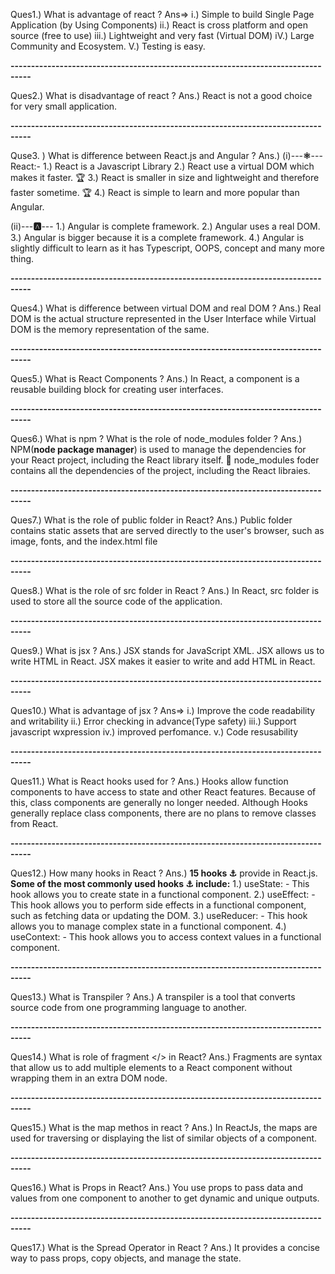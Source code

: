 Ques1.) What is advantage of react ?
Ans=>
i.) Simple to build Single Page Application (by Using Components)
ii.) React is cross platform and open source (free to use)
iii.) Lightweight and very fast (Virtual DOM)
iV.) Large Community and Ecosystem.
V.) Testing is easy.
 
**---------------------------------------------------------------------------------**

Ques2.) What is disadvantage of react ?
Ans.) React is not a good  choice for very small application.

**---------------------------------------------------------------------------------**

Quse3. ) What is difference between React.js and Angular ? 
Ans.)  (i)---**⚛️**---  
 React:-
 1.) React is a Javascript Library
 2.) React use a virtual DOM which makes it faster. 🏆
 3.) React is smaller in size and lightweight and therefore faster sometime. 🏆
 4.) React is simple to learn and more popular than Angular.

(ii)---**🅰️**---
1.) Angular is complete framework.
2.) Angular uses a real DOM.
3.) Angular is bigger because it is a complete framework.
4.) Angular is slightly difficult to learn as it has Typescript, OOPS, concept and many more thing.

**---------------------------------------------------------------------------------**

Ques4.) What is difference between virtual DOM and real DOM ?
Ans.) Real DOM is the actual structure represented in the User Interface while Virtual DOM is the memory representation of the same.

**---------------------------------------------------------------------------------**

Ques5.) What is React Components ?
Ans.) In React, a component is a reusable building block for creating user interfaces. 

**---------------------------------------------------------------------------------**

Ques6.) What is npm ? What is the role of node_modules folder ?
Ans.) NPM(**node package manager**) is used to manage the dependencies for your React project, including the React library itself.
🎇 node_modules foder contains  all the dependencies of the project, including the React libraies.

**---------------------------------------------------------------------------------**

Ques7.) What is the role of public folder in React? 
Ans.) Public folder contains static assets that are served directly to the user's browser, such as image, fonts, and the index.html file

**---------------------------------------------------------------------------------**

Ques8.) What is the role of src folder in React ?
Ans.) In React, src folder is used to store all the source code of the application.

**---------------------------------------------------------------------------------**

Ques9.) What is jsx ? 
Ans.) JSX stands for JavaScript XML. JSX allows us to write HTML in React. JSX makes it easier to write and add HTML in React.

**---------------------------------------------------------------------------------**

Ques10.) What is advantage of jsx ?
Ans=>
i.) Improve the code readability and writability
ii.) Error checking in advance(Type safety)
iii.) Support javascript wxpression
iv.) improved perfomance.
v.) Code resusability

**---------------------------------------------------------------------------------**

Ques11.) What is React hooks used for ?
Ans.) Hooks allow function components to have access to state and other React features. Because of this, class components are generally no longer needed. Although Hooks generally replace class components, there are no plans to remove classes from React.

**---------------------------------------------------------------------------------**

Ques12.) How many hooks in React ?
Ans.) **15 hooks ⚓** provide in React.js.
**Some of the most commonly used hooks ⚓ include:**
1.) useState: - This hook allows you to create state in a functional component.
2.) useEffect: - This hook allows you to perform side effects in a functional component, such as fetching data or updating the DOM.
3.) useReducer: - This hook allows you to manage complex state in a functional component.
4.) useContext: - This hook allows you to access context values in a functional component.

**---------------------------------------------------------------------------------**

Ques13.) What is Transpiler ?
Ans.) A transpiler is a tool that converts source code from one programming language to another.

**---------------------------------------------------------------------------------**

Ques14.)  What is role of fragment </> in React?
Ans.) Fragments are syntax that allow us to add multiple elements to a React component without wrapping them in an extra DOM node.

**---------------------------------------------------------------------------------**

Ques15.) What is the map methos in react ?
Ans.) In ReactJs, the maps are used for traversing or displaying the list of similar objects of a component.

**---------------------------------------------------------------------------------**

Ques16.) What is Props in React?
Ans.) You use props to pass data and values from one component to another to get dynamic and unique outputs.

**---------------------------------------------------------------------------------**

Ques17.) What is the Spread Operator in React ?
Ans.) It provides a concise way to pass props, copy objects, and manage the state.
